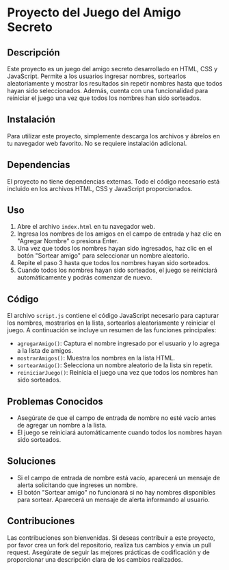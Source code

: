 # Proyecto del Juego del Amigo Secreto

## Descripción
Este proyecto es un juego del amigo secreto desarrollado en HTML, CSS y JavaScript. Permite a los usuarios ingresar nombres, sortearlos aleatoriamente y mostrar los resultados sin repetir nombres hasta que todos hayan sido seleccionados. Además, cuenta con una funcionalidad para reiniciar el juego una vez que todos los nombres han sido sorteados.

## Instalación
Para utilizar este proyecto, simplemente descarga los archivos y ábrelos en tu navegador web favorito. No se requiere instalación adicional.

## Dependencias
El proyecto no tiene dependencias externas. Todo el código necesario está incluido en los archivos HTML, CSS y JavaScript proporcionados.

## Uso
1. Abre el archivo `index.html` en tu navegador web.
2. Ingresa los nombres de los amigos en el campo de entrada y haz clic en "Agregar Nombre" o presiona Enter.
3. Una vez que todos los nombres hayan sido ingresados, haz clic en el botón "Sortear amigo" para seleccionar un nombre aleatorio.
4. Repite el paso 3 hasta que todos los nombres hayan sido sorteados.
5. Cuando todos los nombres hayan sido sorteados, el juego se reiniciará automáticamente y podrás comenzar de nuevo.

## Código
El archivo `script.js` contiene el código JavaScript necesario para capturar los nombres, mostrarlos en la lista, sortearlos aleatoriamente y reiniciar el juego. A continuación se incluye un resumen de las funciones principales:

- `agregarAmigo()`: Captura el nombre ingresado por el usuario y lo agrega a la lista de amigos.
- `mostrarAmigos()`: Muestra los nombres en la lista HTML.
- `sortearAmigo()`: Selecciona un nombre aleatorio de la lista sin repetir.
- `reiniciarJuego()`: Reinicia el juego una vez que todos los nombres han sido sorteados.

## Problemas Conocidos
- Asegúrate de que el campo de entrada de nombre no esté vacío antes de agregar un nombre a la lista.
- El juego se reiniciará automáticamente cuando todos los nombres hayan sido sorteados.

## Soluciones
- Si el campo de entrada de nombre está vacío, aparecerá un mensaje de alerta solicitando que ingreses un nombre.
- El botón "Sortear amigo" no funcionará si no hay nombres disponibles para sortear. Aparecerá un mensaje de alerta informando al usuario.

## Contribuciones
Las contribuciones son bienvenidas. Si deseas contribuir a este proyecto, por favor crea un fork del repositorio, realiza tus cambios y envía un pull request. Asegúrate de seguir las mejores prácticas de codificación y de proporcionar una descripción clara de los cambios realizados.

